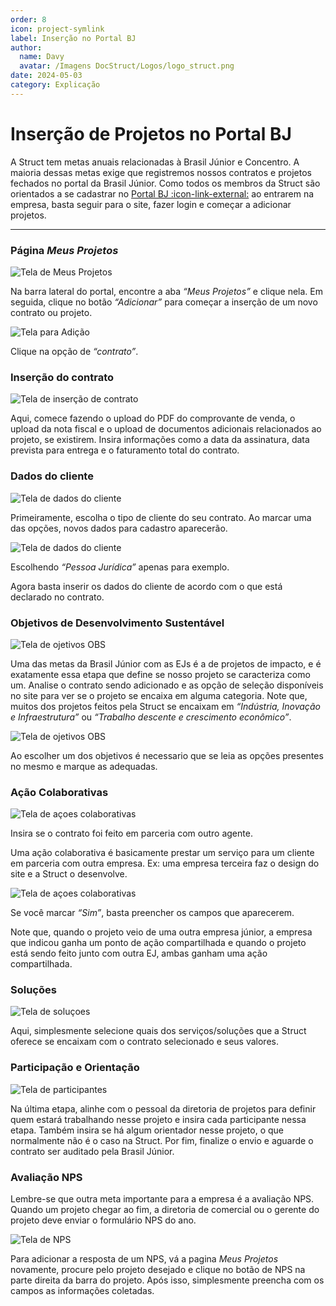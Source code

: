 ```yaml
---
order: 8
icon: project-symlink
label: Inserção no Portal BJ
author:
  name: Davy
  avatar: /Imagens DocStruct/Logos/logo_struct.png
date: 2024-05-03
category: Explicação
---
```


# Inserção de Projetos no Portal BJ

A Struct tem metas anuais relacionadas à Brasil Júnior e Concentro. A maioria dessas metas exige que registremos nossos contratos e projetos fechados no portal da Brasil Júnior. Como todos os membros da Struct são orientados a se cadastrar no [Portal BJ :icon-link-external:](https://brasiljunior.org.br/) ao entrarem na empresa, basta seguir para o site, fazer login e começar a adicionar projetos.

---

### Página _Meus Projetos_

![Tela de Meus Projetos](/organizacao-interna/assets/comercial/BJ-meusProjetos.png)

Na barra lateral do portal, encontre a aba _“Meus Projetos”_ e clique nela. Em seguida, clique no botão _“Adicionar”_ para começar a inserção de um novo contrato ou projeto.

![Tela para Adição](/organizacao-interna/assets/comercial/BJ-adicionar.png)

Clique na opção de _“contrato”_.

### Inserção do contrato

![Tela de inserção de contrato](/organizacao-interna/assets/comercial/BJ-contrato.png)

Aqui, comece fazendo o upload do PDF do comprovante de venda, o upload da nota fiscal e o upload de documentos adicionais relacionados ao projeto, se existirem. Insira informações como a data da assinatura, data prevista para entrega e o faturamento total do contrato.

### Dados do cliente

![Tela de dados do cliente](/organizacao-interna/assets/comercial/BJ-cliente.png)

Primeiramente, escolha o tipo de cliente do seu contrato. Ao marcar uma das opções, novos dados para cadastro aparecerão.

![Tela de dados do cliente](/organizacao-interna/assets/comercial/BJ-cliente2.png)

Escolhendo _“Pessoa Jurídica”_ apenas para exemplo.

Agora basta inserir os dados do cliente de acordo com o que está declarado no contrato.

### Objetivos de Desenvolvimento Sustentável

![Tela de ojetivos OBS](/organizacao-interna/assets/comercial/BJ-objetivosODS.png)

Uma das metas da Brasil Júnior com as EJs é a de projetos de impacto, e é exatamente essa etapa que define se nosso projeto se caracteriza como um.
Analise o contrato sendo adicionado e as opção de seleção disponíveis no site para ver se o projeto se encaixa em alguma categoria. Note que, muitos dos projetos feitos pela Struct se encaixam em _“Indústria, Inovação e Infraestrutura”_ ou _“Trabalho descente e crescimento econômico”_.

![Tela de ojetivos OBS](/organizacao-interna/assets/comercial/BJ-objetivosODS2.png)

Ao escolher um dos objetivos é necessario que se leia as opções presentes no mesmo e marque as adequadas.

### Ação Colaborativas

![Tela de açoes colaborativas](/organizacao-interna/assets/comercial/BJ-acoesColaborativas.png)

Insira se o contrato foi feito em parceria com outro agente.

Uma ação colaborativa é basicamente prestar um serviço para um cliente em parceria com outra empresa. Ex: uma empresa terceira faz o design do site e a Struct o desenvolve.

![Tela de açoes colaborativas](/organizacao-interna/assets/comercial/BJ-acoesColaborativas.png)

Se você marcar _“Sim”_, basta preencher os campos que aparecerem.

Note que, quando o projeto veio de uma outra empresa júnior, a empresa que indicou ganha um ponto de ação compartilhada e quando o projeto está sendo feito junto com outra EJ, ambas ganham uma ação compartilhada.

### Soluções

![Tela de soluçoes](/organizacao-interna/assets/comercial/BJ-solucoes.png)

Aqui, simplesmente selecione quais dos serviços/soluções que a Struct oferece se encaixam com o contrato selecionado e seus valores.

### Participação e Orientação

![Tela de participantes](/organizacao-interna/assets/comercial/BJ-participacao.png)

Na última etapa, alinhe com o pessoal da diretoria de projetos para definir quem estará trabalhando nesse projeto e insira cada participante nessa etapa. Também insira se há algum orientador nesse projeto, o que normalmente não é o caso na Struct.
Por fim, finalize o envio e aguarde o contrato ser auditado pela Brasil Júnior.

### Avaliação NPS

Lembre-se que outra meta importante para a empresa é a avaliação NPS. Quando um projeto chegar ao fim, a diretoria de comercial ou o gerente do projeto deve enviar o formulário NPS do ano.

![Tela de NPS](/organizacao-interna/assets/comercial/BJ-NPS.jpg)

Para adicionar a resposta de um NPS, vá a pagina _Meus Projetos_ novamente, procure pelo projeto desejado e clique no botão de NPS na parte direita da barra do projeto. Após isso, simplesmente preencha com os campos as informações coletadas.

